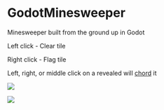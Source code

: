 # GodotMinesweeper
Minesweeper built from the ground up in Godot

Left click - Clear tile

Right click - Flag tile

Left, right, or middle click on a revealed will [chord](https://en.wikipedia.org/wiki/Chording#Minesweeper_tactic) it

![](https://i.imgur.com/0mmd5sZ.png)

![](https://i.imgur.com/v8kvCL4.png)
